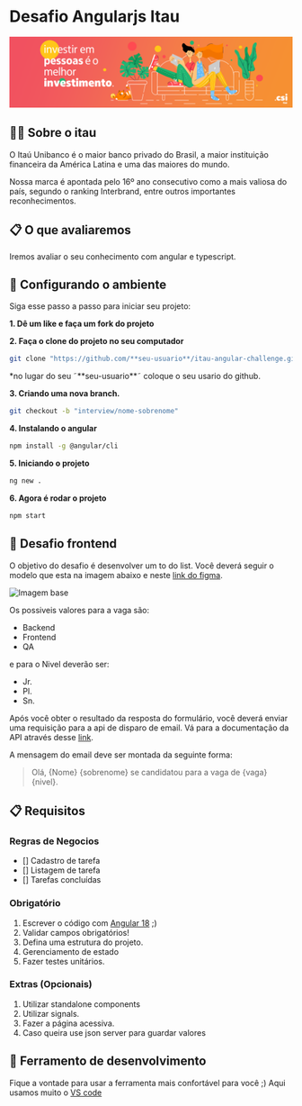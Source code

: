 # Desafio Angularjs Itau

![Banner](./doc/images/banner.png)

## 💁‍♂️ Sobre o itau 

O Itaú Unibanco é o maior banco privado do Brasil, a maior instituição financeira da América Latina e uma das maiores do mundo.

Nossa marca é apontada pelo 16º ano consecutivo como a mais valiosa do país, segundo o ranking Interbrand, entre outros importantes reconhecimentos.

## 📋 O que avaliaremos

Iremos avaliar o seu conhecimento com angular e typescript.

## 🔧 Configurando o ambiente

Siga esse passo a passo para iniciar seu projeto:

**1. Dê um like e faça um fork do projeto**

**2. Faça o clone do projeto no seu computador**

```sh
git clone "https://github.com/**seu-usuario**/itau-angular-challenge.git"
```
*no lugar do seu ˜\*\*seu-usuario\*\*˜ coloque o seu usario do github.

**3. Criando uma nova branch.**

```sh
git checkout -b "interview/nome-sobrenome"
```

**4. Instalando o angular**

```sh
npm install -g @angular/cli
```

**5. Iniciando o projeto**

```sh
ng new .
```

**6. Agora é rodar o projeto**

```sh
npm start
```

## 🚀 Desafio frontend

O objetivo do desafio é desenvolver um to do list. Você deverá seguir o modelo que esta na imagem abaixo e neste [link do figma](https://www.figma.com/file/dVWdCvHTi7k2wIvaOMUfF9/Desafio-Frontend-Itau?node-id=0%3A1).

![Imagem base](./doc/img/desafio-base.png)

Os possiveis valores para a vaga são:

- Backend
- Frontend
- QA

e para o Nivel deverão ser:

- Jr.
- Pl.
- Sn.

Após você obter o resultado da resposta do formulário, você deverá enviar uma requisição para a api de disparo de email. Vá para a documentação da API através desse [link](https://github.com/jutape/email-sender).

A mensagem do email deve ser montada da seguinte forma:

> Olá, {Nome} {sobrenome} se candidatou para a vaga de {vaga} {nivel}.

## 📋 Requisitos

### Regras de Negocios
- [] Cadastro de tarefa
- [] Listagem de tarefa 
- [] Tarefas concluídas

### Obrigatório

1. Escrever o código com [Angular 18](https://blog.angular.dev/angular-v18-is-now-available-e79d5ac0affe)  ;)
2. Validar campos obrigatórios!
3. Defina uma estrutura do projeto.
4. Gerenciamento de estado
5. Fazer testes unitários.


### Extras (Opcionais)
1. Utilizar standalone components
2. Utilizar signals.
3. Fazer a página acessiva.
4. Caso queira use json server para guardar valores


## 🔨 Ferramento de desenvolvimento

Fique a vontade para usar a ferramenta mais confortável para você ;)
Aqui usamos muito o [VS code](https://code.visualstudio.com/)
